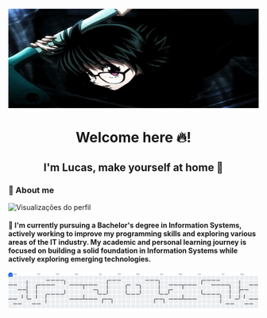 <p align="center">
  <img src="number6.gif" alt="Demonstração" width="100%" height="200"/>
</p>

<h1 align="center">Welcome here 🔥!</h1>
<h2 align="center">I'm Lucas, make yourself at home 🙏</h2>
<h3>💫 About me</h3>

<p>
  <img src="https://komarev.com/ghpvc/?username=XrioOkaby6&color=green" alt="Visualizações do perfil" />
</p>

<h4> 🌟 I'm currently pursuing a Bachelor's degree in Information Systems, actively working to improve my programming skills and exploring various areas of the IT industry. My academic and personal learning journey is focused on building a solid foundation in Information Systems while actively exploring emerging technologies.
</h4>

<picture> <source media="(prefers-color-scheme: dark)" srcset="https://raw.githubusercontent.com/XrioOkaby6/XrioOkaby6/output/pacman-contribution-graph-dark.svg"> <source media="(prefers-color-scheme: light)" srcset="https://raw.githubusercontent.com/XrioOkaby6/XrioOkaby6/output/pacman-contribution-graph.svg"> <img alt="pacman contribution graph" src="https://raw.githubusercontent.com/XrioOkaby6/XrioOkaby6/output/pacman-contribution-graph.svg"> </picture>
